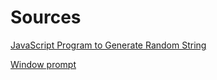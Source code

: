 <h1>Sources</h1>
<p><a href="https://www.programiz.com/javascript/online-compiler/?ref=2374e750">JavaScript Program to Generate Random String</a></p>
<p><a href="https://www.w3schools.com/jsref/met_win_prompt.asp">Window prompt</a></p>
